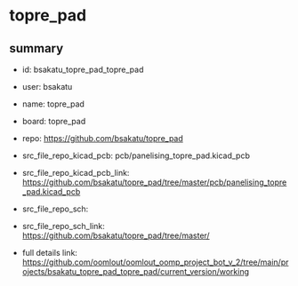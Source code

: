 # topre_pad
 
## summary 
* id: bsakatu_topre_pad_topre_pad
* user: bsakatu
* name: topre_pad
* board: topre_pad
* repo: https://github.com/bsakatu/topre_pad
* src_file_repo_kicad_pcb: pcb/panelising_topre_pad.kicad_pcb
* src_file_repo_kicad_pcb_link: https://github.com/bsakatu/topre_pad/tree/master/pcb/panelising_topre_pad.kicad_pcb


* src_file_repo_sch: 
* src_file_repo_sch_link: https://github.com/bsakatu/topre_pad/tree/master/
* full details link: https://github.com/oomlout/oomlout_oomp_project_bot_v_2/tree/main/projects/bsakatu_topre_pad_topre_pad/current_version/working  







